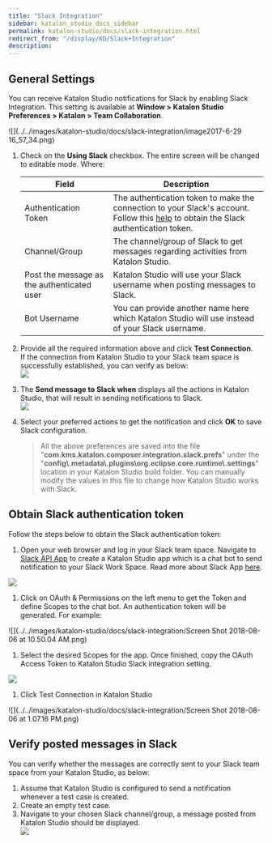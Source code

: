 ```yaml
---
title: "Slack Integration" 
sidebar: katalon_studio_docs_sidebar
permalink: katalon-studio/docs/slack-integration.html 
redirect_from: "/display/KD/Slack+Integration" 
description: 
---
```

General Settings
----------------

You can receive Katalon Studio notifications for Slack by enabling Slack Integration. This setting is available at **Window > Katalon Studio Preferences > Katalon > Team Collaboration**.

![](../../images/katalon-studio/docs/slack-integration/image2017-6-29 16_57_34.png)

1.  Check on the **Using Slack** checkbox. The entire screen will be changed to editable mode. Where:
    
    | Field | Description |
    | --- | --- |
    | Authentication Token | The authentication token to make the connection to your Slack's account. Follow this [help](/display/KD/Slack+Integration#SlackIntegration-ObtainSlackauthenticationtoken) to obtain the Slack authentication token. |
    | Channel/Group | The channel/group of Slack to get messages regarding activities from Katalon Studio. |
    | Post the message as the authenticated user | Katalon Studio will use your Slack username when posting messages to Slack. |
    | Bot Username | You can provide another name here which Katalon Studio will use instead of your Slack username. |
    
2.  Provide all the required information above and click **Test Connection**.   
    If the connection from Katalon Studio to your Slack team space is successfully established, you can verify as below:  
    ![](../../images/katalon-studio/docs/slack-integration/2.png)  
      
    
3.  The **Send message to Slack when** displays all the actions in Katalon Studio, that will result in sending notifications to Slack.  
    ![](../../images/katalon-studio/docs/slack-integration/3.png)  
      
    
4.  Select your preferred actions to get the notification and click **OK** to save Slack configuration.
    
    > All the above preferences are saved into the file "**com.kms.katalon.composer.integration.slack.prefs**" under the "**config\\.metadata\\.plugins\\org.eclipse.core.runtime\\.settings**" location in your Katalon Studio build folder. You can manually modify the values in this file to change how Katalon Studio works with Slack.
    

Obtain Slack authentication token
---------------------------------

Follow the steps below to obtain the Slack authentication token:

1.  Open your web browser and log in your Slack team space. Navigate to [Slack API App](https://api.slack.com/apps) to create a Katalon Studio app which is a chat bot to send notification to your Slack Work Space. Read more about Slack App [here](https://api.slack.com/slack-apps).
    

![](../../images/katalon-studio/docs/slack-integration/MnrcS0uw3RstYk6DKbgFSGhJJygIFZ3Q6JpnPxCai23ZsF5anp)

1.  Click on OAuth & Permissions on the left menu to get the Token and define Scopes to the chat bot. An authentication token will be generated. For example:
    

![](../../images/katalon-studio/docs/slack-integration/Screen Shot 2018-08-06 at 10.50.04 AM.png)

1.  Select the desired Scopes for the app. Once finished, copy the OAuth Access Token to Katalon Studio Slack integration setting.
    

![](../../images/katalon-studio/docs/slack-integration/NRAcNKO3hdIjFDPZQoVXGhxg3ogn65uuos4_dbIemoGmhXz0dV)

1.  Click Test Connection in Katalon Studio
    

![](../../images/katalon-studio/docs/slack-integration/Screen Shot 2018-08-06 at 1.07.16 PM.png)

Verify posted messages in Slack
-------------------------------

You can verify whether the messages are correctly sent to your Slack team space from your Katalon Studio, as below:

1.  Assume that Katalon Studio is configured to send a notification whenever a test case is created.
2.  Create an empty test case.
3.  Navigate to your chosen Slack channel/group, a message posted from Katalon Studio should be displayed.  
    ![](../../images/katalon-studio/docs/slack-integration/6.png)